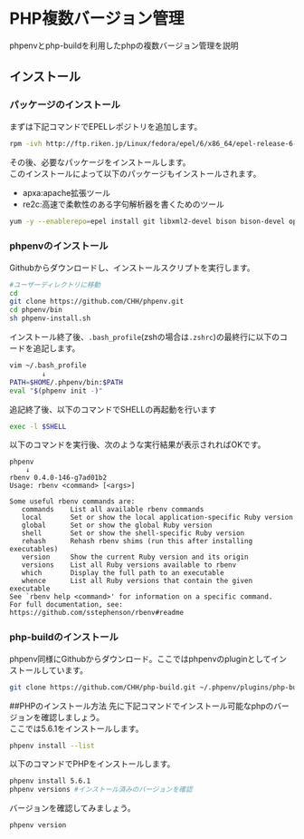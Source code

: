 # PHP複数バージョン管理
phpenvとphp-buildを利用したphpの複数バージョン管理を説明
## インストール
### パッケージのインストール
まずは下記コマンドでEPELレポジトリを追加します。

```bash
rpm -ivh http://ftp.riken.jp/Linux/fedora/epel/6/x86_64/epel-release-6-8.noarch.rpm
```
その後、必要なパッケージをインストールします。  
このインストールによって以下のパッケージもインストールされます。  

* apxa:apache拡張ツール
* re2c:高速で柔軟性のある字句解析器を書くためのツール

```bash
yum -y --enablerepo=epel install git libxml2-devel bison bison-devel openssl-devel curl-devel libjpeg-devel libpng-devel libmcrypt-devel readline-devel libtidy-devel libxslt-devel libmcrypt libmcrypt-devel re2c httpd httpd-devel libtidy
```

### phpenvのインストール
Githubからダウンロードし、インストールスクリプトを実行します。

```bash
#ユーザーディレクトリに移動
cd	
git clone https://github.com/CHH/phpenv.git
cd phpenv/bin
sh phpenv-install.sh
```

インストール終了後、`.bash_profile`(zshの場合は`.zshrc`)の最終行に以下のコードを追記します。

```bash
vim ~/.bash_profile
		↓
PATH=$HOME/.phpenv/bin:$PATH
eval "$(phpenv init -)"
```
追記終了後、以下のコマンドでSHELLの再起動を行います

```bash
exec -l $SHELL
```
以下のコマンドを実行後、次のような実行結果が表示されればOKです。

```
phpenv
	↓
rbenv 0.4.0-146-g7ad01b2
Usage: rbenv <command> [<args>]

Some useful rbenv commands are:
   commands    List all available rbenv commands
   local       Set or show the local application-specific Ruby version
   global      Set or show the global Ruby version
   shell       Set or show the shell-specific Ruby version
   rehash      Rehash rbenv shims (run this after installing executables)
   version     Show the current Ruby version and its origin
   versions    List all Ruby versions available to rbenv
   which       Display the full path to an executable
   whence      List all Ruby versions that contain the given executable
See `rbenv help <command>' for information on a specific command.
For full documentation, see: https://github.com/sstephenson/rbenv#readme
```
### php-buildのインストール
phpenv同様にGithubからダウンロード。ここではphpenvのpluginとしてインストールしています。

```bash
git clone https://github.com/CHH/php-build.git ~/.phpenv/plugins/php-build
```

##PHPのインストール方法
先に下記コマンドでインストール可能なphpのバージョンを確認しましょう。  
ここでは5.6.1をインストールします。

```bash
phpenv install --list
```
以下のコマンドでPHPをインストールします。

```bash
phpenv install 5.6.1
phpenv versions #インストール済みのバージョンを確認
```
バージョンを確認してみましょう。

```bash
phpenv version
```
